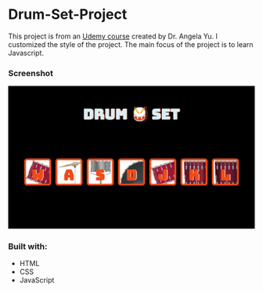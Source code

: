 # Drum-Set-Project

This project is from an [Udemy course](https://www.udemy.com/course/the-complete-web-development-bootcamp/)
created by Dr. Angela Yu. I customized the style of the project. The main focus of the project is to learn Javascript.

### Screenshot

![](Drum-Set.png)

### Built with:

- HTML
- CSS
- JavaScript

